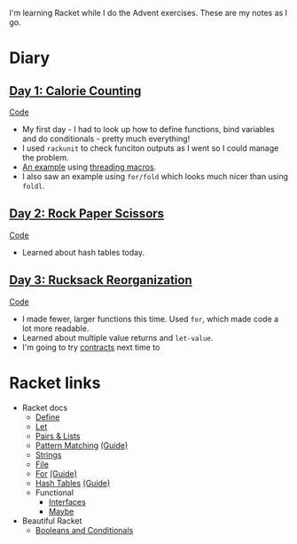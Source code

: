 I'm learning Racket while I do the Advent exercises. These are my notes as I go.

# Diary

## [Day 1: Calorie Counting](https://adventofcode.com/2022/day/1)

[Code](01/calorie-counting.rkt)

* My first day - I had to look up how to define functions, bind variables and do conditionals - pretty much everything!
* I used `rackunit` to check funciton outputs as I went so I could manage the problem.
* [An example](https://www.reddit.com/r/adventofcode/comments/z9ezjb/comment/iyjhev8/) using [threading macros](https://docs.racket-lang.org/threading/index.html).
* I also saw an example using `for/fold` which looks much nicer than using `foldl`.

## [Day 2: Rock Paper Scissors](https://adventofcode.com/2022/day/2)

[Code](02/rock-paper-scissors.rkt)

* Learned about hash tables today.

## [Day 3: Rucksack Reorganization](https://adventofcode.com/2022/day/3)

[Code](03/rucksack-reorganization.rkt)

* I made fewer, larger functions this time. Used `for`, which made code a lot more readable.
* Learned about multiple value returns and `let-value`.
* I'm going to try [contracts](https://docs.racket-lang.org/guide/contracts.html) next time to 

# Racket links

* Racket docs
  * [Define](https://docs.racket-lang.org/reference/define.html)
  * [Let](https://docs.racket-lang.org/reference/let.html)
  * [Pairs & Lists](https://docs.racket-lang.org/reference/pairs.html)
  * [Pattern Matching](https://docs.racket-lang.org/reference/match.html) [(Guide)](https://docs.racket-lang.org/guide/match.html)
  * [Strings](https://docs.racket-lang.org/reference/strings.html)
  * [File](https://docs.racket-lang.org/reference/Filesystem.html)
  * [For](https://docs.racket-lang.org/reference/for.html) [(Guide)](https://docs.racket-lang.org/guide/for.html)
  * [Hash Tables](https://docs.racket-lang.org/reference/hashtables.html) [(Guide)](https://docs.racket-lang.org/guide/hash-tables.html)
  * Functional
    * [Interfaces](https://docs.racket-lang.org/functional/interfaces.html)
    * [Maybe](https://docs.racket-lang.org/functional/maybe.html)
* Beautiful Racket
  * [Booleans and Conditionals](https://beautifulracket.com/explainer/booleans-and-conditionals.html)